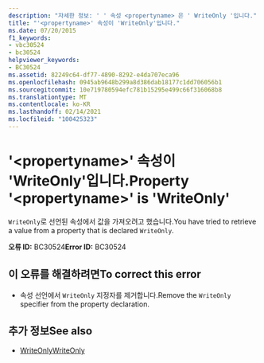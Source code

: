 ```yaml
---
description: "자세한 정보: ' ' 속성 <propertyname> 은 ' WriteOnly '입니다."
title: "'<propertyname>' 속성이 'WriteOnly'입니다."
ms.date: 07/20/2015
f1_keywords:
- vbc30524
- bc30524
helpviewer_keywords:
- BC30524
ms.assetid: 82249c64-df77-4890-8292-e4da707eca96
ms.openlocfilehash: 0945ab9648b299a8d386dab18177c1dd706056b1
ms.sourcegitcommit: 10e719780594efc781b15295e499c66f316068b8
ms.translationtype: MT
ms.contentlocale: ko-KR
ms.lasthandoff: 02/14/2021
ms.locfileid: "100425323"
---
```

# <a name="property-propertyname-is-writeonly"></a><span data-ttu-id="8cf3f-103">'\<propertyname>' 속성이 'WriteOnly'입니다.</span><span class="sxs-lookup"><span data-stu-id="8cf3f-103">Property '\<propertyname>' is 'WriteOnly'</span></span>

<span data-ttu-id="8cf3f-104">`WriteOnly`로 선언된 속성에서 값을 가져오려고 했습니다.</span><span class="sxs-lookup"><span data-stu-id="8cf3f-104">You have tried to retrieve a value from a property that is declared `WriteOnly`.</span></span>  
  
 <span data-ttu-id="8cf3f-105">**오류 ID:** BC30524</span><span class="sxs-lookup"><span data-stu-id="8cf3f-105">**Error ID:** BC30524</span></span>  
  
## <a name="to-correct-this-error"></a><span data-ttu-id="8cf3f-106">이 오류를 해결하려면</span><span class="sxs-lookup"><span data-stu-id="8cf3f-106">To correct this error</span></span>  
  
- <span data-ttu-id="8cf3f-107">속성 선언에서 `WriteOnly` 지정자를 제거합니다.</span><span class="sxs-lookup"><span data-stu-id="8cf3f-107">Remove the `WriteOnly` specifier from the property declaration.</span></span>  
  
## <a name="see-also"></a><span data-ttu-id="8cf3f-108">추가 정보</span><span class="sxs-lookup"><span data-stu-id="8cf3f-108">See also</span></span>

- [<span data-ttu-id="8cf3f-109">WriteOnly</span><span class="sxs-lookup"><span data-stu-id="8cf3f-109">WriteOnly</span></span>](../language-reference/modifiers/writeonly.md)
